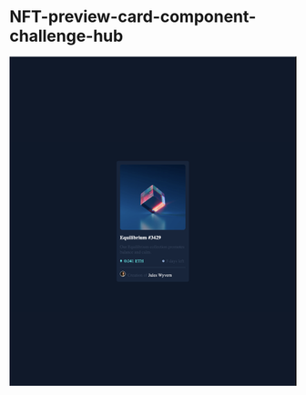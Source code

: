 # NFT-preview-card-component-challenge-hub
<img src= "https://github.com/ouseqqam/NFT-preview-card-component-challenge-hub/blob/main/images/screenshoot.png" >
